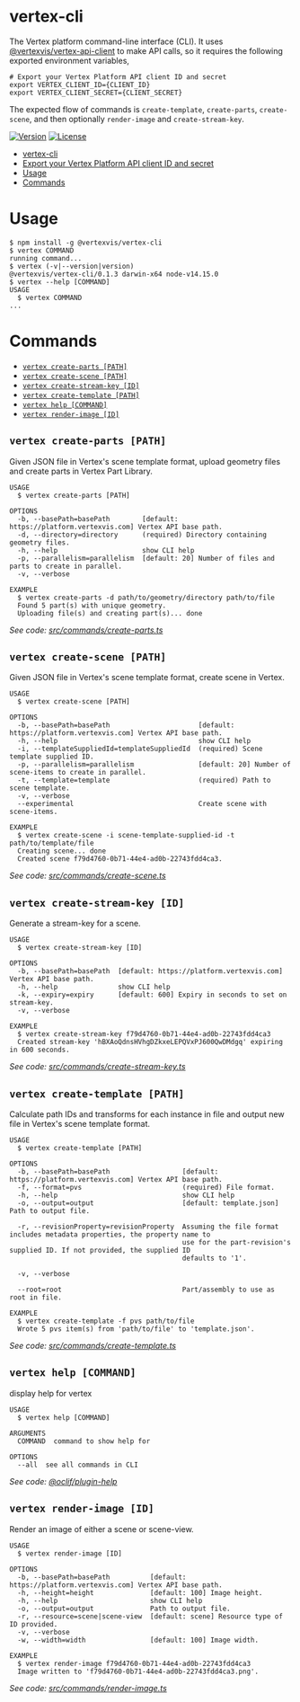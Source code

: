 # vertex-cli

The Vertex platform command-line interface (CLI). It uses [@vertexvis/vertex-api-client](https://github.com/vertexvis/vertex-api-client-ts) to make API calls, so it requires the following exported environment variables,

```shell
# Export your Vertex Platform API client ID and secret
export VERTEX_CLIENT_ID={CLIENT_ID}
export VERTEX_CLIENT_SECRET={CLIENT_SECRET}
```

The expected flow of commands is `create-template`, `create-parts`, `create-scene`, and then optionally `render-image` and `create-stream-key`.

[![Version](https://img.shields.io/npm/v/@vertexvis/vertex-cli.svg)](https://www.npmjs.com/package/@vertexvis/vertex-cli)
[![License](https://img.shields.io/npm/l/@vertexvis/vertex-cli.svg)](https://github.com/Vertexvis/vertex-cli/blob/master/LICENSE)

<!-- toc -->
* [vertex-cli](#vertex-cli)
* [Export your Vertex Platform API client ID and secret](#export-your-vertex-platform-api-client-id-and-secret)
* [Usage](#usage)
* [Commands](#commands)
<!-- tocstop -->

# Usage

<!-- usage -->
```sh-session
$ npm install -g @vertexvis/vertex-cli
$ vertex COMMAND
running command...
$ vertex (-v|--version|version)
@vertexvis/vertex-cli/0.1.3 darwin-x64 node-v14.15.0
$ vertex --help [COMMAND]
USAGE
  $ vertex COMMAND
...
```
<!-- usagestop -->

# Commands

<!-- commands -->
* [`vertex create-parts [PATH]`](#vertex-create-parts-path)
* [`vertex create-scene [PATH]`](#vertex-create-scene-path)
* [`vertex create-stream-key [ID]`](#vertex-create-stream-key-id)
* [`vertex create-template [PATH]`](#vertex-create-template-path)
* [`vertex help [COMMAND]`](#vertex-help-command)
* [`vertex render-image [ID]`](#vertex-render-image-id)

## `vertex create-parts [PATH]`

Given JSON file in Vertex's scene template format, upload geometry files and create parts in Vertex Part Library.

```
USAGE
  $ vertex create-parts [PATH]

OPTIONS
  -b, --basePath=basePath        [default: https://platform.vertexvis.com] Vertex API base path.
  -d, --directory=directory      (required) Directory containing geometry files.
  -h, --help                     show CLI help
  -p, --parallelism=parallelism  [default: 20] Number of files and parts to create in parallel.
  -v, --verbose

EXAMPLE
  $ vertex create-parts -d path/to/geometry/directory path/to/file
  Found 5 part(s) with unique geometry.
  Uploading file(s) and creating part(s)... done
```

_See code: [src/commands/create-parts.ts](https://github.com/Vertexvis/vertex-cli/blob/v0.1.3/src/commands/create-parts.ts)_

## `vertex create-scene [PATH]`

Given JSON file in Vertex's scene template format, create scene in Vertex.

```
USAGE
  $ vertex create-scene [PATH]

OPTIONS
  -b, --basePath=basePath                      [default: https://platform.vertexvis.com] Vertex API base path.
  -h, --help                                   show CLI help
  -i, --templateSuppliedId=templateSuppliedId  (required) Scene template supplied ID.
  -p, --parallelism=parallelism                [default: 20] Number of scene-items to create in parallel.
  -t, --template=template                      (required) Path to scene template.
  -v, --verbose
  --experimental                               Create scene with scene-items.

EXAMPLE
  $ vertex create-scene -i scene-template-supplied-id -t path/to/template/file
  Creating scene... done
  Created scene f79d4760-0b71-44e4-ad0b-22743fdd4ca3.
```

_See code: [src/commands/create-scene.ts](https://github.com/Vertexvis/vertex-cli/blob/v0.1.3/src/commands/create-scene.ts)_

## `vertex create-stream-key [ID]`

Generate a stream-key for a scene.

```
USAGE
  $ vertex create-stream-key [ID]

OPTIONS
  -b, --basePath=basePath  [default: https://platform.vertexvis.com] Vertex API base path.
  -h, --help               show CLI help
  -k, --expiry=expiry      [default: 600] Expiry in seconds to set on stream-key.
  -v, --verbose

EXAMPLE
  $ vertex create-stream-key f79d4760-0b71-44e4-ad0b-22743fdd4ca3
  Created stream-key 'hBXAoQdnsHVhgDZkxeLEPQVxPJ600QwDMdgq' expiring in 600 seconds.
```

_See code: [src/commands/create-stream-key.ts](https://github.com/Vertexvis/vertex-cli/blob/v0.1.3/src/commands/create-stream-key.ts)_

## `vertex create-template [PATH]`

Calculate path IDs and transforms for each instance in file and output new file in Vertex's scene template format.

```
USAGE
  $ vertex create-template [PATH]

OPTIONS
  -b, --basePath=basePath                  [default: https://platform.vertexvis.com] Vertex API base path.
  -f, --format=pvs                         (required) File format.
  -h, --help                               show CLI help
  -o, --output=output                      [default: template.json] Path to output file.

  -r, --revisionProperty=revisionProperty  Assuming the file format includes metadata properties, the property name to
                                           use for the part-revision's supplied ID. If not provided, the supplied ID
                                           defaults to '1'.

  -v, --verbose

  --root=root                              Part/assembly to use as root in file.

EXAMPLE
  $ vertex create-template -f pvs path/to/file
  Wrote 5 pvs item(s) from 'path/to/file' to 'template.json'.
```

_See code: [src/commands/create-template.ts](https://github.com/Vertexvis/vertex-cli/blob/v0.1.3/src/commands/create-template.ts)_

## `vertex help [COMMAND]`

display help for vertex

```
USAGE
  $ vertex help [COMMAND]

ARGUMENTS
  COMMAND  command to show help for

OPTIONS
  --all  see all commands in CLI
```

_See code: [@oclif/plugin-help](https://github.com/oclif/plugin-help/blob/v3.2.0/src/commands/help.ts)_

## `vertex render-image [ID]`

Render an image of either a scene or scene-view.

```
USAGE
  $ vertex render-image [ID]

OPTIONS
  -b, --basePath=basePath          [default: https://platform.vertexvis.com] Vertex API base path.
  -h, --height=height              [default: 100] Image height.
  -h, --help                       show CLI help
  -o, --output=output              Path to output file.
  -r, --resource=scene|scene-view  [default: scene] Resource type of ID provided.
  -v, --verbose
  -w, --width=width                [default: 100] Image width.

EXAMPLE
  $ vertex render-image f79d4760-0b71-44e4-ad0b-22743fdd4ca3
  Image written to 'f79d4760-0b71-44e4-ad0b-22743fdd4ca3.png'.
```

_See code: [src/commands/render-image.ts](https://github.com/Vertexvis/vertex-cli/blob/v0.1.3/src/commands/render-image.ts)_
<!-- commandsstop -->
